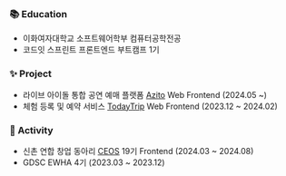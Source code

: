 ### 📚 Education
* 이화여자대학교 소프트웨어학부 컴퓨터공학전공
* 코드잇 스프린트 프론트엔드 부트캠프 1기 
### ✨ Project
* 라이브 아이돌 통합 공연 예매 플랫폼 [Azito](https://azito.kr/) Web Frontend (2024.05 ~)
* 체험 등록 및 예약 서비스 [TodayTrip](https://today-trip.vercel.app/) Web Frontend (2023.12 ~ 2024.02)
### 🚀 Activity
* 신촌 연합 창업 동아리 [CEOS](https://ceos-sinchon.com/) 19기 Frontend (2024.03 ~ 2024.08)
* GDSC EWHA 4기 (2023.03 ~ 2023.12)

   
